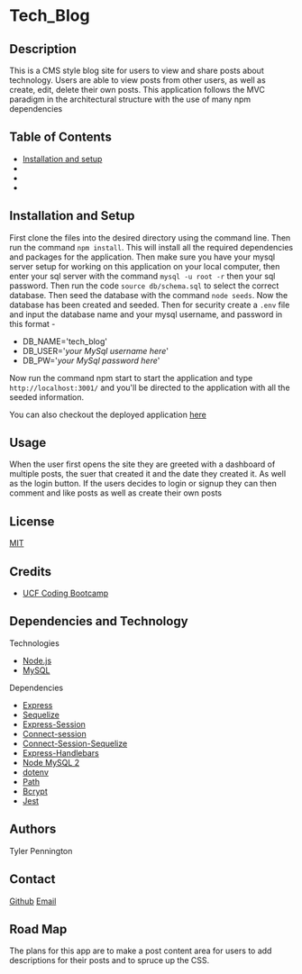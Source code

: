 # Tech_Blog

## Description
This is a CMS style blog site for users to view and share posts about technology. Users are able to view posts from other users, as well as create, edit, delete their own posts. This application follows the MVC paradigm in the architectural structure with the use of many npm dependencies

## Table of Contents

* [Installation and setup](#install)
*
*
*


## Installation and Setup<a id = "install"></a>

First clone the files into the desired directory using the command line. Then run the command `npm install`. This will install all the required dependencies and packages for the application. Then make sure you have your mysql server setup for working on this application on your local computer, then enter your sql server with the command `mysql -u root -r` then your sql password. Then run the code `source db/schema.sql` to select the correct database. Then seed the database with the command `node seeds`. Now the database has been created and seeded. Then for security create a `.env` file and input the database name and your mysql username, and password in this format - 

* DB_NAME='tech_blog'
* DB_USER='*your MySql username here*'
* DB_PW='*your MySql password here*'

Now run the command npm start to start the application and type `http://localhost:3001/` and you'll be directed to the application with all the seeded information.

You can also checkout the deployed application [here](https://floating-garden-75030.herokuapp.com/)

## Usage

When the user first opens the site they are greeted with a dashboard of multiple posts, the suer that created it and the date they created it. As well as the login button. If the users decides to login or signup they can then comment and like posts as well as create their own posts

## License

[MIT](./LICENSE.txt)

## Credits

* [UCF Coding Bootcamp](https://github.com/coding-boot-camp/)

## Dependencies and Technology

Technologies
* [Node.js](https://nodejs.org/en/)
* [MySQL](https://www.mysql.com/)

Dependencies

* [Express](https://www.npmjs.com/package/express)
* [Sequelize](https://sequelize.org/)
* [Express-Session](https://www.npmjs.com/package/express-session)
* [Connect-session](https://www.npmjs.com/package/connect-session)
* [Connect-Session-Sequelize](https://www.npmjs.com/package/connect-session-sequelize)
* [Express-Handlebars](https://www.npmjs.com/package/express-handlebars)
* [Node MySQL 2](https://www.npmjs.com/package/mysql2?__cf_chl_captcha_tk__=pmd_D_9ZYQ1MY_s2zyp9_cyigjzi9F6rp.HQGrKz3R3K9gA-1632161698-0-gqNtZGzNAuWjcnBszQfR)
* [dotenv](https://www.npmjs.com/package/dotenv)
* [Path](https://www.npmjs.com/package/path)
* [Bcrypt](https://www.npmjs.com/package/bcrypt)
* [Jest](https://www.npmjs.com/package/jest)

## Authors

Tyler Pennington

## Contact

[Github](https://github.com/Tcpenn)
[Email](mailto:tcpenn1026@gmail.com)

## Road Map

The plans for this app are to make a post content area for users to add descriptions for their posts and to spruce up the CSS.    